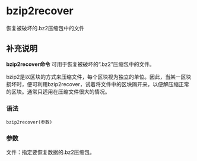 bzip2recover
===

恢复被破坏的.bz2压缩包中的文件

## 补充说明

**bzip2recover命令** 可用于恢复被破坏的“.bz2”压缩包中的文件。

bzip2是以区块的方式来压缩文件，每个区块视为独立的单位。因此，当某一区块损坏时，便可利用bzip2recover，试着将文件中的区块隔开来，以便解压缩正常的区块。通常只适用在压缩文件很大的情况。

###  语法

```shell
bzip2recover(参数)
```

###  参数

文件：指定要恢复数据的.bz2压缩包。


